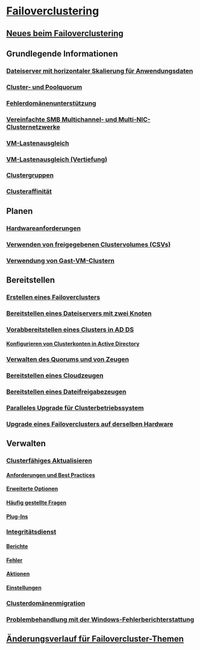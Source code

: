 # [Failoverclustering](failover-clustering-overview.md)
## [Neues beim Failoverclustering](whats-new-in-failover-clustering.md)
## Grundlegende Informationen
### [Dateiserver mit horizontaler Skalierung für Anwendungsdaten](sofs-overview.md)
### [Cluster- und Poolquorum](../storage/storage-spaces/understand-quorum.md)
### [Fehlerdomänenunterstützung](fault-domains.md)
### [Vereinfachte SMB Multichannel- und Multi-NIC-Clusternetzwerke](smb-multichannel.md)
### [VM-Lastenausgleich](vm-load-balancing-overview.md)
### [VM-Lastenausgleich (Vertiefung)](vm-load-balancing-deep-dive.md)
### [Clustergruppen](../storage/storage-spaces/cluster-sets.md)
### [Clusteraffinität](cluster-affinity.md)
## Planen
### [Hardwareanforderungen](clustering-requirements.md)
### [Verwenden von freigegebenen Clustervolumes (CSVs)](failover-cluster-csvs.md)
### [Verwendung von Gast-VM-Clustern](../storage/storage-spaces/storage-spaces-direct-in-vm.md)
## Bereitstellen
### [Erstellen eines Failoverclusters](create-failover-cluster.md)
### [Bereitstellen eines Dateiservers mit zwei Knoten](deploy-two-node-clustered-file-server.md)
### [Vorabbereitstellen eines Clusters in AD DS](prestage-cluster-adds.md)
#### [Konfigurieren von Clusterkonten in Active Directory](configure-ad-accounts.md)
### [Verwalten des Quorums und von Zeugen](manage-cluster-quorum.md)
### [Bereitstellen eines Cloudzeugen](deploy-cloud-witness.md)
### [Bereitstellen eines Dateifreigabezeugen](file-share-witness.md)
### [Paralleles Upgrade für Clusterbetriebssystem](cluster-operating-system-rolling-upgrade.md)
### [Upgrade eines Failoverclusters auf derselben Hardware](upgrade-option-same-hardware.md)
## Verwalten
### [Clusterfähiges Aktualisieren](cluster-aware-updating.md)
#### [Anforderungen und Best Practices](cluster-aware-updating-requirements.md)
#### [Erweiterte Optionen](cluster-aware-updating-options.md)
#### [Häufig gestellte Fragen](cluster-aware-updating-faq.md)
#### [Plug-Ins](cluster-aware-updating-plug-ins.md)
### [Integritätsdienst](health-service-overview.md)
#### [Berichte](health-service-reports.md)
#### [Fehler](health-service-faults.md)
#### [Aktionen](health-service-actions.md)
#### [Einstellungen](health-service-settings.md)
### [Clusterdomänenmigration](cluster-domain-migration.md)
### [Problembehandlung mit der Windows-Fehlerberichterstattung](troubleshooting-using-WER-reports.md)
## [Änderungsverlauf für Failovercluster-Themen](clustering-change-history.md)

